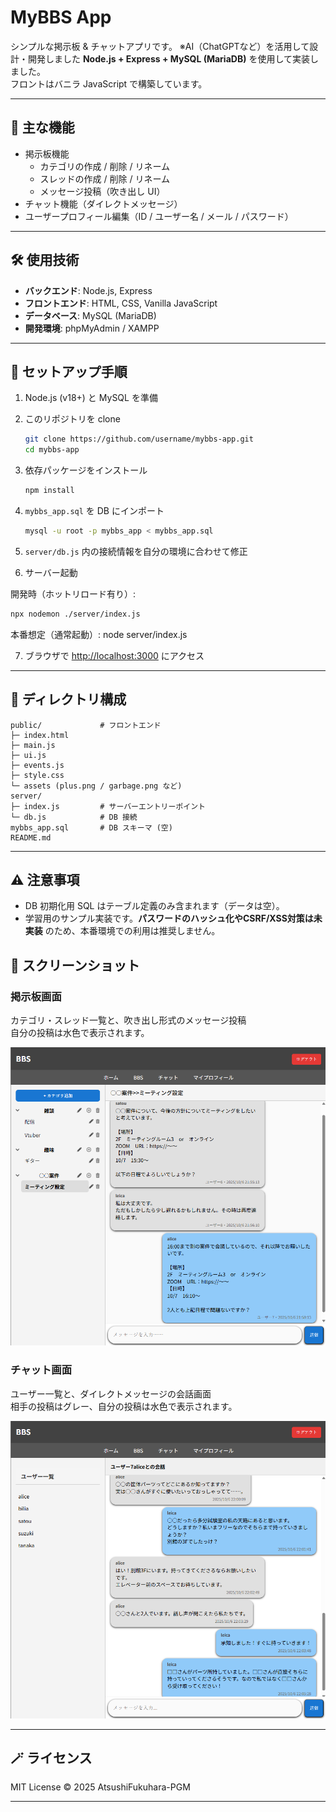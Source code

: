 # MyBBS App

シンプルな掲示板 & チャットアプリです。
※AI（ChatGPTなど）を活用して設計・開発しました 
**Node.js + Express + MySQL (MariaDB)** を使用して実装しました。  
フロントはバニラ JavaScript で構築しています。

---

## 📌 主な機能
- 掲示板機能  
  - カテゴリの作成 / 削除 / リネーム  
  - スレッドの作成 / 削除 / リネーム  
  - メッセージ投稿（吹き出し UI）  
- チャット機能（ダイレクトメッセージ）  
- ユーザープロフィール編集（ID / ユーザー名 / メール / パスワード）  

---

## 🛠️ 使用技術
- **バックエンド**: Node.js, Express  
- **フロントエンド**: HTML, CSS, Vanilla JavaScript  
- **データベース**: MySQL (MariaDB)  
- **開発環境**: phpMyAdmin / XAMPP  

---

## 🚀 セットアップ手順

1. Node.js (v18+) と MySQL を準備  
2. このリポジトリを clone  
   ```bash
   git clone https://github.com/username/mybbs-app.git
   cd mybbs-app
   ```
3. 依存パッケージをインストール
   ```bash
   npm install
   ```
4. `mybbs_app.sql` を DB にインポート

   ```bash
   mysql -u root -p mybbs_app < mybbs_app.sql
   ```
5. `server/db.js` 内の接続情報を自分の環境に合わせて修正
6. サーバー起動

開発時（ホットリロード有り）:
```bash
npx nodemon ./server/index.js

   ```
本番想定（通常起動）:
node server/index.js

7. ブラウザで [http://localhost:3000](http://localhost:3000) にアクセス

---

## 📂 ディレクトリ構成

```
public/             # フロントエンド
├─ index.html
├─ main.js
├─ ui.js
├─ events.js
├─ style.css
└─ assets (plus.png / garbage.png など)
server/
├─ index.js         # サーバーエントリーポイント
└─ db.js            # DB 接続
mybbs_app.sql       # DB スキーマ (空)
README.md
```

---

## ⚠️ 注意事項

* DB 初期化用 SQL はテーブル定義のみ含まれます（データは空）。
* 学習用のサンプル実装です。**パスワードのハッシュ化やCSRF/XSS対策は未実装** のため、本番環境での利用は推奨しません。

## 📸 スクリーンショット

### 掲示板画面
カテゴリ・スレッド一覧と、吹き出し形式のメッセージ投稿  
自分の投稿は水色で表示されます。

![BBS画面](./bbs_demo1.png)

### チャット画面
ユーザー一覧と、ダイレクトメッセージの会話画面  
相手の投稿はグレー、自分の投稿は水色で表示されます。

![チャット画面](./chat_demo1.png)

---

## 🪄 ライセンス

MIT License
© 2025 AtsushiFukuhara-PGM

---


